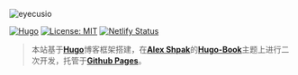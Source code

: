 ![eyecusio](https://ws1.sinaimg.cn/thumbnail/d6175481ly1g9geh52lfxj21hd0vy44r.jpg)

[![Hugo](https://img.shields.io/badge/hugo-0.55-blue.svg)](https://gohugo.io)
[![License: MIT](https://img.shields.io/badge/License-MIT-blue.svg)](LICENSE)
[![Netlify Status](https://api.netlify.com/api/v1/badges/e23914f0-3604-447f-a544-2f4d644970d6/deploy-status)](https://app.netlify.com/sites/eyecus/deploys)

> 本站基于[**Hugo**](https://gohugo.io/)博客框架搭建，在[**Alex Shpak**](https://github.com/alex-shpak)的[**Hugo-Book**](https://github.com/alex-shpak/hugo-book)主题上进行二次开发，托管于[**Github Pages**](https://pages.github.com/)。
